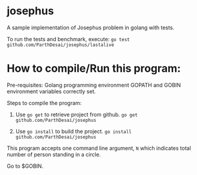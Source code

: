 # josephus
A sample implementation of Josephus problem in golang with tests.

To run the tests and benchmark, execute:
`go test github.com/ParthDesai/josephus/lastalive`

# How to compile/Run this program:

Pre-requisites:
Golang programming environment
GOPATH and GOBIN environment variables correctly set.

Steps to compile the program:
1. Use `go get` to retrieve project from github.
`go get github.com/ParthDesai/josephus`

2. Use `go install` to build the project.
`go install github.com/ParthDesai/josephus`


This program accepts one command line argument, `N` which indicates
total number of person standing in a circle.

Go to $GOBIN.





